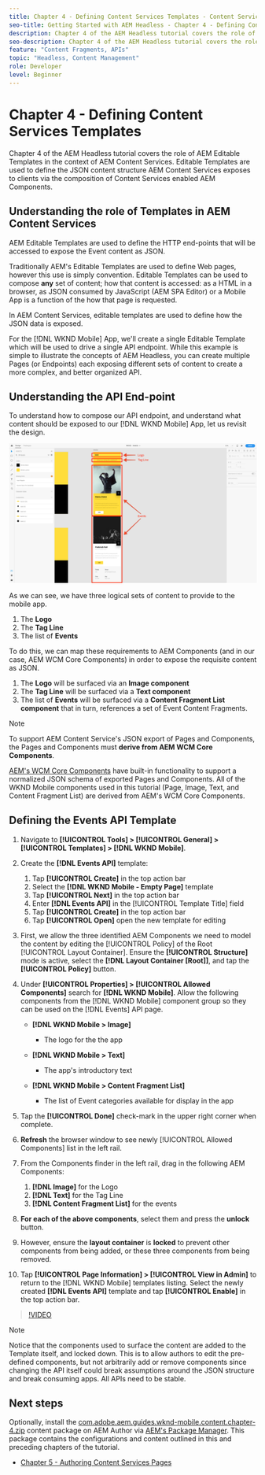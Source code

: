 ```yaml
---
title: Chapter 4 - Defining Content Services Templates - Content Services
seo-title: Getting Started with AEM Headless - Chapter 4 - Defining Content Services Templates
description: Chapter 4 of the AEM Headless tutorial covers the role of AEM Editable Templates in the context of AEM Content Services. Editable Templates are used to define the JSON content structure AEM Content Services will ultimately expose.
seo-description: Chapter 4 of the AEM Headless tutorial covers the role of AEM Editable Templates in the context of AEM Content Services. Editable Templates are used to define the JSON content structure AEM Content Services will ultimately expose.
feature: "Content Fragments, APIs"
topic: "Headless, Content Management"
role: Developer
level: Beginner
---
```


# Chapter 4 - Defining Content Services Templates

Chapter 4 of the AEM Headless tutorial covers the role of AEM Editable Templates in the context of AEM Content Services. Editable Templates are used to define the JSON content structure AEM Content Services exposes to clients via the composition of Content Services enabled AEM Components.

## Understanding the role of Templates in AEM Content Services

AEM Editable Templates are used to define the HTTP end-points that will be accessed to expose the Event content as JSON.

Traditionally AEM's Editable Templates are used to define Web pages, however this use is simply convention. Editable Templates can be used to compose **any** set of content; how that content is accessed: as a HTML in a browser, as JSON consumed by JavaScript (AEM SPA Editor) or a Mobile App is a function of the how that page is requested.

In AEM Content Services, editable templates are used to define how the JSON data is exposed.

For the [!DNL WKND Mobile] App, we'll create a single Editable Template which will be used to drive a single API endpoint. While this example is simple to illustrate the concepts of AEM Headless, you can create multiple Pages (or Endpoints) each exposing different sets of content to create a more complex, and better organized API.

## Understanding the API End-point

To understand how to compose our API endpoint, and understand what content should be exposed to our [!DNL WKND Mobile] App, let us revisit the design.

![Events API Page Decomposition](./assets/chapter-4/design-to-component-mapping.png)

As we can see, we have three logical sets of content to provide to the mobile app.

1. The **Logo**
2. The **Tag Line**
3. The list of **Events**

To do this, we can map these requirements to AEM Components (and in our case, AEM WCM Core Components) in order to expose the requisite content as JSON.

1. The **Logo** will be surfaced via an **Image component**
2. The **Tag Line** will be surfaced via a **Text component**
3. The list of **Events** will be surfaced via a **Content Fragment List component** that in turn, references a set of Event Content Fragments.

>[!NOTE]
>
>To support AEM Content Service's JSON export of Pages and Components, the Pages and Components must **derive from AEM WCM Core Components**.
>
>[AEM's WCM Core Components](https://github.com/Adobe-Marketing-Cloud/aem-core-wcm-components) have built-in functionality to support a normalized JSON schema of exported Pages and Components. All of the WKND Mobile components used in this tutorial (Page, Image, Text, and Content Fragment List) are derived from AEM's WCM Core Components.

## Defining the Events API Template

1. Navigate to **[!UICONTROL Tools] > [!UICONTROL General] > [!UICONTROL Templates] > [!DNL WKND Mobile]**.

1. Create the **[!DNL Events API]** template:

    1. Tap **[!UICONTROL Create]** in the top action bar
    1. Select the **[!DNL WKND Mobile - Empty Page]** template
    1. Tap **[!UICONTROL Next]** in the top action bar
    1. Enter **[!DNL Events API]** in the [!UICONTROL Template Title] field
    1. Tap **[!UICONTROL Create]** in the top action bar
    1. Tap **[!UICONTROL Open]** open the new template for editing

1. First, we allow the three identified AEM Components we need to model the content by editing the [!UICONTROL Policy] of the Root [!UICONTROL Layout Container]. Ensure the **[!UICONTROL Structure]** mode is active, select the **[!DNL Layout Container \[Root\]]**, and tap the **[!UICONTROL Policy]** button.
1. Under **[!UICONTROL Properties] > [!UICONTROL Allowed Components]** search for **[!DNL WKND Mobile]**. Allow the following components from the [!DNL WKND Mobile] component group  so they can be used on the [!DNL Events] API page.

    * **[!DNL WKND Mobile > Image]**

        * The logo for the the app

    * **[!DNL WKND Mobile > Text]**

        * The app's introductory text

    * **[!DNL WKND Mobile > Content Fragment List]**

        * The list of Event categories available for display in the app

1. Tap the **[!UICONTROL Done]** check-mark in the upper right corner when complete.
1. **Refresh** the browser window to see newly [!UICONTROL Allowed Components] list in the left rail.
1. From the Components finder in the left rail, drag in the following AEM Components:
    1. **[!DNL Image]** for the Logo
    2. **[!DNL Text]** for the Tag Line
    3. **[!DNL Content Fragment List]** for the events
1. **For each of the above components**, select them and press the **unlock** button.
1. However, ensure the **layout container** is **locked** to prevent other components from being added, or these three components from being removed.
1. Tap **[!UICONTROL Page Information] > [!UICONTROL View in Admin]** to return to the [!DNL WKND Mobile] templates listing. Select the newly created **[!DNL Events API]** template and tap **[!UICONTROL Enable]** in the top action bar.

>[!VIDEO](https://video.tv.adobe.com/v/28342/?quality=12&learn=on)

>[!NOTE]
>
> Notice that the components used to surface the content are added to the Template itself, and locked down. This is to allow authors to edit the pre-defined components, but not arbitrarily add or remove components since changing the API itself could break assumptions around the JSON structure and break consuming apps. All APIs need to be stable.

## Next steps

Optionally, install the [com.adobe.aem.guides.wknd-mobile.content.chapter-4.zip](https://github.com/adobe/aem-guides-wknd-mobile/releases/latest) content package on AEM Author  via [AEM's Package Manager](http://localhost:4502/crx/packmgr/index.jsp). This package contains the configurations and content outlined in this and preceding chapters of the tutorial.

* [Chapter 5 - Authoring Content Services Pages](./chapter-5.md)
